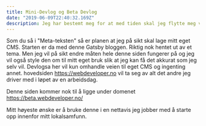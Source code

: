 ```yaml
---
title: Mini-Devlog og Beta Devlog
date: "2019-06-09T22:40:32.169Z"
description: Jeg har bestemt meg for at med tiden skal jeg flytte meg videre med beta blogger som en utvidelse av det jeg allerede gjør. Denne er den første.
---
```


Som du så i "Meta-teksten" så er planen at jeg på sikt skal lage mitt eget CMS. Starten er da med denne Gatsby bloggen. Riktig nok hentet ut av et tema. Men jeg vil på sikt endre måten hele denne siden fungerer på og jeg vil også style den om til mitt eget bruk slik at jeg kan få det akkurat som jeg selv vil. Devlogsa her vil kun omhandle veien til eget CMS og ingenting annet. hovedsiden https://webdeveloper.no vil ta seg av alt det andre jeg driver med i løpet av en arbeidsdag.

Denne siden kommer nok til å ligge under domenet https://beta.webdeveloper.no/

Mitt høyeste ønske er å bruke denne i en nettavis jeg jobber med å starte opp innenfor mitt lokalsamfunn.
